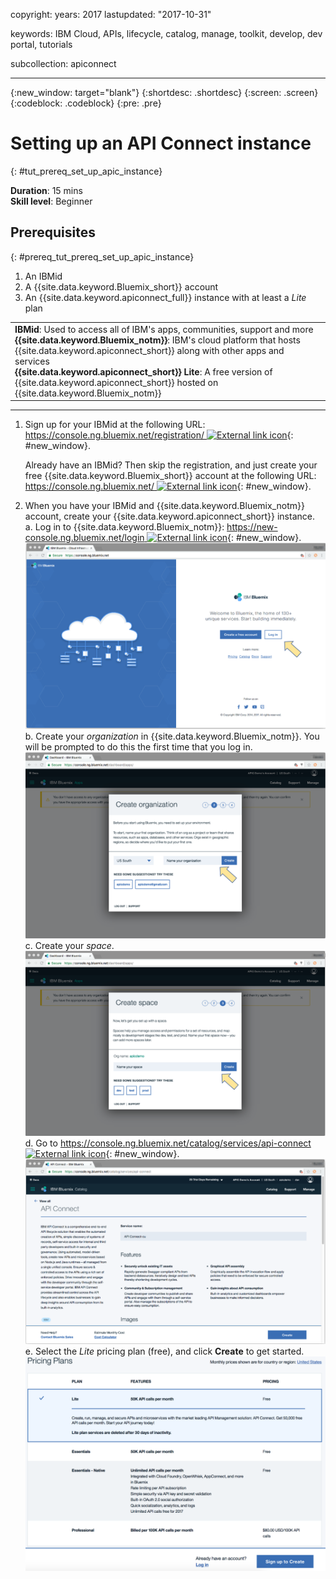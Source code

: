 
copyright:
  years: 2017
lastupdated: "2017-10-31"

keywords: IBM Cloud, APIs, lifecycle, catalog, manage, toolkit, develop, dev portal, tutorials

subcollection: apiconnect

---

{:new_window: target="blank"}
{:shortdesc: .shortdesc}
{:screen: .screen}
{:codeblock: .codeblock}
{:pre: .pre}

# Setting up an API Connect instance
{: #tut_prereq_set_up_apic_instance}

**Duration**: 15 mins  
**Skill level**: Beginner  


## Prerequisites
{: #prereq_tut_prereq_set_up_apic_instance}

1. An IBMid
2. A {{site.data.keyword.Bluemix_short}} account
3. An {{site.data.keyword.apiconnect_full}} instance with at least a _Lite_ plan


<table>
  <tr><td><b>IBMid</b>: Used to access all of IBM's apps, communities, support and more
    <br>
    <b>{{site.data.keyword.Bluemix_notm}}</b>: IBM's cloud platform that hosts {{site.data.keyword.apiconnect_short}} along with other apps and services<br>
    <b>{{site.data.keyword.apiconnect_short}} Lite</b>: A free version of {{site.data.keyword.apiconnect_short}} hosted on {{site.data.keyword.Bluemix_notm}}</td></tr>
  </table>  


---


1. Sign up for your IBMid at the following URL: [https://console.ng.bluemix.net/registration/ ![External link icon](../icons/launch-glyph.svg "External link icon")](https://console.ng.bluemix.net/registration/){: #new_window}.

	Already have an IBMid? Then skip the registration, and just create your free {{site.data.keyword.Bluemix_short}} account at the following URL: [https://console.ng.bluemix.net/ ![External link icon](../icons/launch-glyph.svg "External link icon")](https://console.ng.bluemix.net/){: #new_window}.  

2. When you have your IBMid and {{site.data.keyword.Bluemix_notm}} account, create your {{site.data.keyword.apiconnect_short}} instance.  
  a. Log in to {{site.data.keyword.Bluemix_notm}}: [https://new-console.ng.bluemix.net/login ![External link icon](../icons/launch-glyph.svg "External link icon")](https://new-console.ng.bluemix.net/login){: #new_window}.  
  ![](images/prereqs-1.png)  
  b. Create your _organization_ in {{site.data.keyword.Bluemix_notm}}. You will be prompted to do this the first time that you log in.  
  ![](images/prereqs-2.png)
  c. Create your _space_.  
  ![](images/prereqs-3.png)
  d. Go to [https://console.ng.bluemix.net/catalog/services/api-connect ![External link icon](../icons/launch-glyph.svg "External link icon")](https://console.ng.bluemix.net/catalog/services/api-connect){: #new_window}.  
  ![](images/prereqs-4.png)  
  e. Select the _Lite_ pricing plan (free), and click **Create** to get started.  
  ![](images/lite-plan.png)  